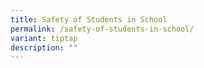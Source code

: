 ```yaml
---
title: Safety of Students in School
permalink: /safety-of-students-in-school/
variant: tiptap
description: ""
---
```

